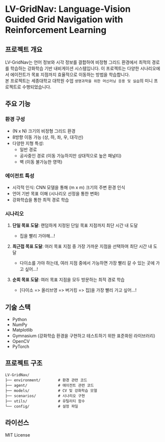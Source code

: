 # LV-GridNav: Language-Vision Guided Grid Navigation with Reinforcement Learning

## 프로젝트 개요
LV-GridNav는 언어 정보와 시각 정보를 결합하여 비정형 그리드 환경에서 최적의 경로를 학습하는 강화학습 기반 내비게이션 시스템입니다. 이 프로젝트는 다양한 시나리오에서 에이전트가 목표 지점까지 효율적으로 이동하는 방법을 학습합니다.<br>
본 프로젝트는 세종대학교 대학원 수업 `생명과학을 위한 머신러닝 응용 및 실습`의 미니 프로젝트로 수행되었습니다.

## 주요 기능

### 환경 구성
- (N x N) 크기의 비정형 그리드 환경
- 8방향 이동 가능 (상, 하, 좌, 우, 대각선)
- 다양한 지형 특성:
  - 일반 경로
  - 공사중인 경로 (이동 가능하지만 상대적으로 높은 패널티)
  - 벽 (이동 불가능한 영역)

### 에이전트 특성
- 시각적 인식: CNN 모델을 통해 (m x m) 크기의 주변 환경 인식
- 언어 기반 목표 이해 (시나리오 선정을 통한 변화)
- 강화학습을 통한 최적 경로 학습

### 시나리오
1. **단일 목표 도달**: 랜덤하게 지정된 단일 목표 지점까지 최단 시간 내 도달
   - 집을 빨리 가야해...!

2. **최근접 목표 도달**: 여러 목표 지점 중 가장 가까운 지점을 선택하여 최단 시간 내 도달
   - 다이소를 가야 하는데, 여러 지점 중에서 가능하면 가장 빨리 갈 수 있는 곳에 가고 싶어...!

3. **순회 목표 도달**: 여러 목표 지점을 모두 방문하는 최적 경로 학습
   - [다이소 => 올리브영 => 버거킹 => 집]을 가장 빨리 가고 싶어...!

## 기술 스택
- Python
- NumPy
- Matplotlib
- Gymnasium (강화학습 환경을 구현하고 테스트하기 위한 표준화된 라이브러리)
- OpenCV
- PyTorch

## 프로젝트 구조
```
LV-GridNav/
├── environment/        # 환경 관련 코드
├── agent/              # 에이전트 관련 코드
├── models/             # CV 및 강화학습 모델
├── scenarios/          # 시나리오 구현
├── utils/              # 유틸리티 함수
└── config/             # 설정 파일
```

## 라이선스
MIT License